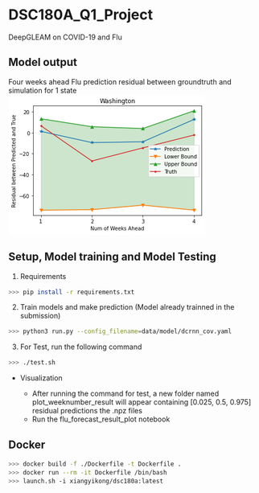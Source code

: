 # DSC180A_Q1_Project
DeepGLEAM on COVID-19 and Flu 
## Model output
Four weeks ahead Flu prediction residual between groundtruth and simulation for 1 state
![uncertainty_quantification](./references/washington_flu.png)

## Setup, Model training and Model Testing
 
1. Requirements
```bash
>>> pip install -r requirements.txt
```
2. Train models and make prediction (Model already trainned in the submission)
```bash
>>> python3 run.py --config_filename=data/model/dcrnn_cov.yaml
```
3. For Test, run the following command
```bash
>>> ./test.sh
```
- Visualization 

  - After running the command for test, a new folder named plot_weeknumber_result will appear containing [0.025, 0.5, 0.975] residual predictions the .npz files 
  - Run the flu_forecast_result_plot notebook

## Docker

```bash
>>> docker build -f ./Dockerfile -t Dockerfile .
>>> docker run --rm -it Dockerfile /bin/bash
>>> launch.sh -i xiangyikong/dsc180a:latest
```
